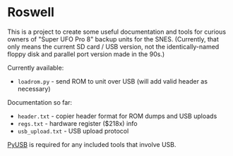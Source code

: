 Roswell
=======

This is a project to create some useful documentation and tools for curious owners of "Super UFO Pro 8" backup units for the SNES. (Currently, that only means the current SD card / USB version, not the identically-named floppy disk and parallel port version made in the 90s.)

Currently available:
* `loadrom.py` - send ROM to unit over USB (will add valid header as necessary)

Documentation so far:
* `header.txt` - copier header format for ROM dumps and USB uploads
* `regs.txt` - hardware register ($218x) info
* `usb_upload.txt` - USB upload protocol

[PyUSB](https://github.com/pyusb/pyusb) is required for any included tools that involve USB.
